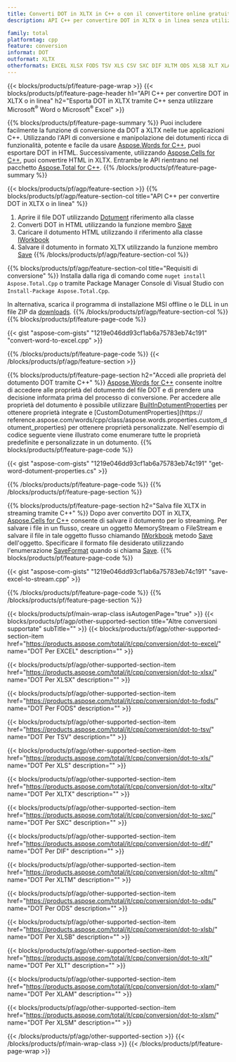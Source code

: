 ```yaml
---
title: Converti DOT in XLTX in C++ o con il convertitore online gratuito
description: API C++ per convertire DOT in XLTX o in linea senza utilizzare Microsoft Word o Microsoft Excel o in linea. Prova rapidamente il convertitore online gratuito da POT a CSV prima di integrare il codice.

family: total
platformtag: cpp
feature: conversion
informat: DOT
outformat: XLTX
otherformats: EXCEL XLSX FODS TSV XLS CSV SXC DIF XLTM ODS XLSB XLT XLAM XLSM
---
```

{{< blocks/products/pf/feature-page-wrap >}}
{{< blocks/products/pf/feature-page-header h1="API C++ per convertire DOT in XLTX o in linea" h2="Esporta DOT in XLTX tramite C++ senza utilizzare Microsoft<sup>&reg;</sup> Word o Microsoft<sup>&reg;</sup> Excel" >}}

{{% blocks/products/pf/feature-page-summary %}}
Puoi includere facilmente la funzione di conversione da DOT a XLTX nelle tue applicazioni C++. Utilizzando l'API di conversione e manipolazione dei dotumenti ricca di funzionalità, potente e facile da usare [Aspose.Words for C++](https://products.aspose.com/words/cpp/), puoi esportare DOT in HTML. Successivamente, utilizzando [Aspose.Cells for C++](https://products.aspose.com/cells/cpp/), puoi convertire HTML in XLTX. Entrambe le API rientrano nel pacchetto [Aspose.Total for C++](https://products.aspose.com/total/cpp/). 
{{% /blocks/products/pf/feature-page-summary  %}}

{{< blocks/products/pf/agp/feature-section >}}
{{% blocks/products/pf/agp/feature-section-col title="API C++ per convertire DOT in XLTX o in linea" %}}
1. Aprire il file DOT utilizzando [Dotument](https://reference.aspose.com/words/cpp/class/aspose.words.dotument) riferimento alla classe
2. Converti DOT in HTML utilizzando la funzione membro [Save](https://reference.aspose.com/words/cpp/class/aspose.words.dotument#save_string_saveformat)
3. Caricare il dotumento HTML utilizzando il riferimento alla classe [IWorkbook](https://reference.aspose.com/cells/cpp/class/aspose.cells.i_workbook)
4. Salvare il dotumento in formato XLTX utilizzando la funzione membro [Save](https://reference.aspose.com/cells/cpp/class/aspose.cells.i_workbook#a5dc7de23f7ceba76a05dc1d49f51502e)
{{% /blocks/products/pf/agp/feature-section-col %}}

{{% blocks/products/pf/agp/feature-section-col title="Requisiti di conversione" %}}
Installa dalla riga di comando come ```nuget install Aspose.Total.Cpp``` o tramite Package Manager Console di Visual Studio con ```Install-Package Aspose.Total.Cpp```.

In alternativa, scarica il programma di installazione MSI offline o le DLL in un file ZIP da [downloads](https://releases.aspose.com/total/cpp).
{{% /blocks/products/pf/agp/feature-section-col %}}
{{% blocks/products/pf/feature-page-code %}}

{{< gist "aspose-com-gists" "1219e046dd93cf1ab6a75783eb74c191" "convert-word-to-excel.cpp" >}}



{{% /blocks/products/pf/feature-page-code %}}
{{< /blocks/products/pf/agp/feature-section >}}

{{% blocks/products/pf/feature-page-section  h2="Accedi alle proprietà del dotumento DOT tramite C++" %}}
[Aspose.Words for C++](https://products.aspose.com/words/cpp/) consente inoltre di accedere alle proprietà del dotumento del file DOT e di prendere una decisione informata prima del processo di conversione. Per accedere alle proprietà del dotumento è possibile utilizzare [BuiltInDotumentProperties](https://reference.aspose.com/words/cpp/class/aspose.words.properties.built_in_dotument_properties) per ottenere proprietà integrate e [CustomDotumentProperties](https:// reference.aspose.com/words/cpp/class/aspose.words.properties.custom_dotument_properties) per ottenere proprietà personalizzate. Nell'esempio di codice seguente viene illustrato come enumerare tutte le proprietà predefinite e personalizzate in un dotumento.
{{% blocks/products/pf/feature-page-code %}}

{{< gist "aspose-com-gists" "1219e046dd93cf1ab6a75783eb74c191" "get-word-dotument-properties.cs" >}}

{{% /blocks/products/pf/feature-page-code  %}}
{{% /blocks/products/pf/feature-page-section %}}

{{% blocks/products/pf/feature-page-section  h2="Salva file XLTX in streaming tramite C++" %}}
Dopo aver convertito DOT in XLTX, [Aspose.Cells for C++](https://products.aspose.com/cells/cpp/) consente di salvare il dotumento per lo streaming. Per salvare i file in un flusso, creare un oggetto MemoryStream o FileStream e salvare il file in tale oggetto flusso chiamando [IWorkbook](https://reference.aspose.com/cells/cpp/class/aspose.cells.i_workbook) metodo [Save](https://reference.aspose.com/cells/cpp/class/aspose.cells.i_workbook#a77072cfb929787df9ad1f38b02f58349) dell'oggetto. Specificare il formato file desiderato utilizzando l'enumerazione [SaveFormat](https://reference.aspose.com/cells/cpp/namespace/aspose.cells#a11cae527e4e68f1adcac8f47ea64481a) quando si chiama [Save](https://reference.aspose.com/cells/cpp/class/aspose.cells.i_workbook#a77072cfb929787df9ad1f38b02f58349).
{{% blocks/products/pf/feature-page-code %}}

{{< gist "aspose-com-gists" "1219e046dd93cf1ab6a75783eb74c191" "save-excel-to-stream.cpp" >}}

{{% /blocks/products/pf/feature-page-code  %}}
{{% /blocks/products/pf/feature-page-section %}}

{{< blocks/products/pf/main-wrap-class isAutogenPage="true" >}}
{{< blocks/products/pf/agp/other-supported-section title="Altre conversioni supportate" subTitle="" >}}
{{< blocks/products/pf/agp/other-supported-section-item href="https://products.aspose.com/total/it/cpp/conversion/dot-to-excel/" name="DOT Per EXCEL" description="" >}}

{{< blocks/products/pf/agp/other-supported-section-item href="https://products.aspose.com/total/it/cpp/conversion/dot-to-xlsx/" name="DOT Per XLSX" description="" >}}

{{< blocks/products/pf/agp/other-supported-section-item href="https://products.aspose.com/total/it/cpp/conversion/dot-to-fods/" name="DOT Per FODS" description="" >}}

{{< blocks/products/pf/agp/other-supported-section-item href="https://products.aspose.com/total/it/cpp/conversion/dot-to-tsv/" name="DOT Per TSV" description="" >}}

{{< blocks/products/pf/agp/other-supported-section-item href="https://products.aspose.com/total/it/cpp/conversion/dot-to-xls/" name="DOT Per XLS" description="" >}}

{{< blocks/products/pf/agp/other-supported-section-item href="https://products.aspose.com/total/it/cpp/conversion/dot-to-xltx/" name="DOT Per XLTX" description="" >}}

{{< blocks/products/pf/agp/other-supported-section-item href="https://products.aspose.com/total/it/cpp/conversion/dot-to-sxc/" name="DOT Per SXC" description="" >}}

{{< blocks/products/pf/agp/other-supported-section-item href="https://products.aspose.com/total/it/cpp/conversion/dot-to-dif/" name="DOT Per DIF" description="" >}}

{{< blocks/products/pf/agp/other-supported-section-item href="https://products.aspose.com/total/it/cpp/conversion/dot-to-xltm/" name="DOT Per XLTM" description="" >}}

{{< blocks/products/pf/agp/other-supported-section-item href="https://products.aspose.com/total/it/cpp/conversion/dot-to-ods/" name="DOT Per ODS" description="" >}}

{{< blocks/products/pf/agp/other-supported-section-item href="https://products.aspose.com/total/it/cpp/conversion/dot-to-xlsb/" name="DOT Per XLSB" description="" >}}

{{< blocks/products/pf/agp/other-supported-section-item href="https://products.aspose.com/total/it/cpp/conversion/dot-to-xlt/" name="DOT Per XLT" description="" >}}

{{< blocks/products/pf/agp/other-supported-section-item href="https://products.aspose.com/total/it/cpp/conversion/dot-to-xlam/" name="DOT Per XLAM" description="" >}}

{{< blocks/products/pf/agp/other-supported-section-item href="https://products.aspose.com/total/it/cpp/conversion/dot-to-xlsm/" name="DOT Per XLSM" description="" >}}


{{< /blocks/products/pf/agp/other-supported-section >}}
{{< /blocks/products/pf/main-wrap-class >}}
{{< /blocks/products/pf/feature-page-wrap >}}